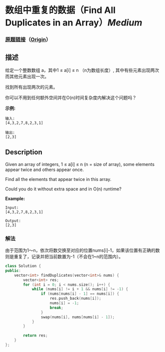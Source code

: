 # 数组中重复的数据（Find All Duplicates in an Array）*Medium*
### [原题链接](https://leetcode-cn.com/problems/find-all-duplicates-in-an-array)（[Origin](https://leetcode.com/problems/find-all-duplicates-in-an-array)）
## 描述
给定一个整数数组 a，其中1 ≤ a[i] ≤ n （n为数组长度）, 其中有些元素出现两次而其他元素出现一次。

找到所有出现两次的元素。

你可以不用到任何额外空间并在O(n)时间复杂度内解决这个问题吗？

**示例:**
```
输入:
[4,3,2,7,8,2,3,1]

输出:
[2,3]
```

## Description
Given an array of integers, 1 ≤ a[i] ≤ n (n = size of array), some elements appear twice and others appear once.

Find all the elements that appear twice in this array.

Could you do it without extra space and in O(n) runtime?

**Example:**
```
Input:
[4,3,2,7,8,2,3,1]

Output:
[2,3]
```


### 解法
由于范围为1～n，依次将数交换至对应的位置nums[i]-1，如果该位置有正确的数则是重复了，记录并把当前数置为-1（不会在1~n的范围内）。
```c++
class Solution {
public:
    vector<int> findDuplicates(vector<int>& nums) {
        vector<int> res;
        for (int i = 0; i < nums.size(); i++) {
            while (nums[i] != i + 1 && nums[i] != -1) {
                if (nums[nums[i] - 1] == nums[i]) {
                    res.push_back(nums[i]);
                    nums[i] = -1;
                    break;
                }
                swap(nums[i], nums[nums[i] - 1]);
            }
        }
        
        return res;
    }
};
```
